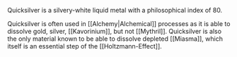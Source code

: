 Quicksilver is a silvery-white liquid metal with a philosophical index of 80.

Quicksilver is often used in [[Alchemy|Alchemical]] processes as it is able to dissolve gold, silver, [[Kavorinium]], but not [[Mythril]]. Quicksilver is also the only material known to be able to dissolve depleted [[Miasma]], which itself is an essential step of the [[Holtzmann-Effect]].



